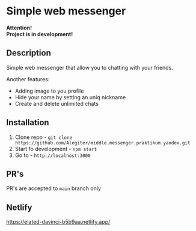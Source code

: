 # Simple web messenger

**Attention!**<br>
**Project is in development!**

## Description

Simple web messenger that allow you to chatting with your friends.

Another features:<br>
* Adding image to you profile
* Hide your name by setting an uniq nickname
* Create and delete unlimited chats


## Installation

1. Clone repo -
`
git clone https://github.com/Alegiter/middle.messenger.praktikum.yandex.git
`
2. Start fo development -
`
npm start
`
3. Go to - `http://localhost:3000`

## PR's

PR's are accepted to `main` branch only

## Netlify

https://elated-davinci-b5b9aa.netlify.app/
